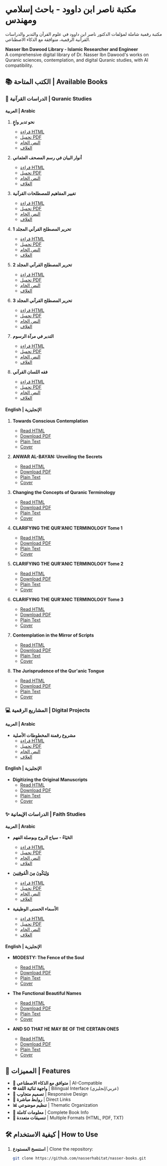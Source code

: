 # مكتبة ناصر ابن داوود - باحث إسلامي ومهندس

مكتبة رقمية شاملة لمؤلفات الدكتور ناصر ابن داوود في علوم القرآن والتدبر والدراسات القرآنية الرقمية، متوافقة مع الذكاء الاصطناعي.

**Nasser Ibn Dawood Library - Islamic Researcher and Engineer**  
A comprehensive digital library of Dr. Nasser Ibn Dawood's works on Quranic sciences, contemplation, and digital Quranic studies, with AI compatibility.

## 📚 الكتب المتاحة | Available Books

### 📖 الدراسات القرآنية | Quranic Studies

#### العربية | Arabic
1. **نحو تدبر واعٍ**  
   - [قراءة HTML](books/conscious-contemplation/ar/content.html)
   - [تحميل PDF](books/conscious-contemplation/ar/نحو%20تدبر%20واعٍ.pdf)
   - [النص الخام](books/conscious-contemplation/ar/content.txt)
   - [الغلاف](books/conscious-contemplation/ar/cover-ar.png)

2. **أنوار البيان في رسم المصحف العثماني**  
   - [قراءة HTML](books/anwar-al-bayan/ar/content.html)
   - [تحميل PDF](books/anwar-al-bayan/ar/أنوار%20البيان%20في%20رسم%20المصحف%20العثماني%20الكشف%20عن%20أسرار%20اللسان.pdf)
   - [النص الخام](books/anwar-al-bayan/ar/content.txt)
   - [الغلاف](books/anwar-al-bayan/ar/cover-ar.png)

3. **تغيير المفاهيم للمصطلحات القرآنية**  
   - [قراءة HTML](books/changing-the-concepts/ar/content.html)
   - [تحميل PDF](books/changing-the-concepts/ar/تغيير%20المفاهيم%20للمصطلحات%20القرآنية.pdf)
   - [النص الخام](books/changing-the-concepts/ar/content.txt)
   - [الغلاف](books/changing-the-concepts/ar/cover-ar.png)

4. **تحرير المصطلح القرآني المجلد 1**  
   - [قراءة HTML](books/editing-the-quranic-terminology-tome1/ar/content.html)
   - [تحميل PDF](books/editing-the-quranic-terminology-tome1/ar/تحرير%20المصطلح%20القرآني%20المجلد%201.pdf)
   - [النص الخام](books/editing-the-quranic-terminology-tome1/ar/content.txt)
   - [الغلاف](books/editing-the-quranic-terminology-tome1/ar/cover-ar.png)

5. **تحرير المصطلح القرآني المجلد 2**  
   - [قراءة HTML](books/editing-the-quranic-terminology-tome2/ar/content.html)
   - [تحميل PDF](books/editing-the-quranic-terminology-tome2/ar/تحرير%20المصطلح%20القرآني%20المجلد%202.pdf)
   - [النص الخام](books/editing-the-quranic-terminology-tome2/ar/content.txt)
   - [الغلاف](books/editing-the-quranic-terminology-tome2/ar/cover-ar.png)

6. **تحرير المصطلح القرآني المجلد 3**  
   - [قراءة HTML](books/editing-the-quranic-terminology-tome3/ar/content.html)
   - [تحميل PDF](books/editing-the-quranic-terminology-tome3/ar/تحرير%20المصطلح%20القرآني%20المجلد%203.pdf)
   - [النص الخام](books/editing-the-quranic-terminology-tome3/ar/content.txt)
   - [الغلاف](books/editing-the-quranic-terminology-tome3/ar/cover-ar.png)

7. **التدبر في مرآة الرسوم**  
   - [قراءة HTML](books/contemplation-in-the-mirror/ar/content.html)
   - [تحميل PDF](books/contemplation-in-the-mirror/ar/التدبر%20في%20مرآة%20الرسوم.pdf)
   - [النص الخام](books/contemplation-in-the-mirror/ar/content.txt)
   - [الغلاف](books/contemplation-in-the-mirror/ar/cover-ar.png)

8. **فقه اللسان القرآني**  
   - [قراءة HTML](books/the-jurisprudence/ar/content.html)
   - [تحميل PDF](books/the-jurisprudence/ar/فقه%20اللسان%20القرآني.pdf)
   - [النص الخام](books/the-jurisprudence/ar/content.txt)
   - [الغلاف](books/the-jurisprudence/ar/cover-ar.png)

#### English | الإنجليزية
1. **Towards Conscious Contemplation**  
   - [Read HTML](books/conscious-contemplation/en/content.html)
   - [Download PDF](books/conscious-contemplation/en/towards-conscious-contemplation.pdf)
   - [Plain Text](books/conscious-contemplation/en/content.txt)
   - [Cover](books/conscious-contemplation/en/cover-en.png)

2. **ANWAR AL-BAYAN: Unveiling the Secrets**  
   - [Read HTML](books/anwar-al-bayan/en/content.html)
   - [Download PDF](books/anwar-al-bayan/en/anwar-al-bayan.pdf)
   - [Plain Text](books/anwar-al-bayan/en/content.txt)
   - [Cover](books/anwar-al-bayan/en/cover-en.png)

3. **Changing the Concepts of Quranic Terminology**  
   - [Read HTML](books/changing-the-concepts/en/content.html)
   - [Download PDF](books/changing-the-concepts/en/changing-the-concepts.pdf)
   - [Plain Text](books/changing-the-concepts/en/content.txt)
   - [Cover](books/changing-the-concepts/en/cover-en.png)

4. **CLARIFYING THE QUR'ANIC TERMINOLOGY Tome 1**  
   - [Read HTML](books/editing-the-quranic-terminology-tome1/en/content.html)
   - [Download PDF](books/editing-the-quranic-terminology-tome1/en/clarifying-the-quranic-terminology-tome1.pdf)
   - [Plain Text](books/editing-the-quranic-terminology-tome1/en/content.txt)
   - [Cover](books/editing-the-quranic-terminology-tome1/en/cover-en.png)

5. **CLARIFYING THE QUR'ANIC TERMINOLOGY Tome 2**  
   - [Read HTML](books/editing-the-quranic-terminology-tome2/en/content.html)
   - [Download PDF](books/editing-the-quranic-terminology-tome2/en/clarifying-the-quranic-terminology-tome2.pdf)
   - [Plain Text](books/editing-the-quranic-terminology-tome2/en/content.txt)
   - [Cover](books/editing-the-quranic-terminology-tome2/en/cover-en.png)

6. **CLARIFYING THE QUR'ANIC TERMINOLOGY Tome 3**  
   - [Read HTML](books/editing-the-quranic-terminology-tome3/en/content.html)
   - [Download PDF](books/editing-the-quranic-terminology-tome3/en/clarifying-the-quranic-terminology-tome3.pdf)
   - [Plain Text](books/editing-the-quranic-terminology-tome3/en/content.txt)
   - [Cover](books/editing-the-quranic-terminology-tome3/en/cover-en.png)

7. **Contemplation in the Mirror of Scripts**  
   - [Read HTML](books/contemplation-in-the-mirror/en/content.html)
   - [Download PDF](books/contemplation-in-the-mirror/en/contemplation-in-the-mirror.pdf)
   - [Plain Text](books/contemplation-in-the-mirror/en/content.txt)
   - [Cover](books/contemplation-in-the-mirror/en/cover-en.png)

8. **The Jurisprudence of the Qur'anic Tongue**  
   - [Read HTML](books/the-jurisprudence/en/content.html)
   - [Download PDF](books/the-jurisprudence/en/the-jurisprudence.pdf)
   - [Plain Text](books/the-jurisprudence/en/content.txt)
   - [Cover](books/the-jurisprudence/en/cover-en.png)

### 💻 المشاريع الرقمية | Digital Projects

#### العربية | Arabic
- **مشروع رقمنة المخطوطات الأصلية**  
  - [قراءة HTML](books/digitizing/ar/content.html)
  - [تحميل PDF](books/digitizing/ar/مشروع%20رقمنة%20المخطوطات%20الأصلية.pdf)
  - [النص الخام](books/digitizing/ar/content.txt)
  - [الغلاف](books/digitizing/ar/cover-ar.png)

#### English | الإنجليزية
- **Digitizing the Original Manuscripts**  
  - [Read HTML](books/digitizing/en/content.html)
  - [Download PDF](books/digitizing/en/digitizing.pdf)
  - [Plain Text](books/digitizing/en/content.txt)
  - [Cover](books/digitizing/en/cover-en.png)

### ✨ الدراسات الإيمانية | Faith Studies

#### العربية | Arabic
- **الحَيَاءُ - سياج الروح وبوصلة الفهم**  
  - [قراءة HTML](books/modesty/ar/content.html)
  - [تحميل PDF](books/modesty/ar/الحَيَاءُ%20-%20سياج%20الروح%20وبوصلة%20الفهم.pdf)
  - [النص الخام](books/modesty/ar/content.txt)
  - [الغلاف](books/modesty/ar/cover-ar.png)

- **وَلِيَكُونَ مِنَ الْمُوقِنِينَ**  
  - [قراءة HTML](books/malakoot/ar/content.html)
  - [تحميل PDF](books/malakoot/ar/وَلِيَكُونَ%20مِنَ%20الْمُوقِنِينَ.pdf)
  - [النص الخام](books/malakoot/ar/content.txt)
  - [الغلاف](books/malakoot/ar/cover-ar.png)

- **الأسماء الحسنى الوظيفية**  
  - [قراءة HTML](books/names-in-the-holy/ar/content.html)
  - [تحميل PDF](books/names-in-the-holy/ar/الأسماء%20الحسنى%20الوظيفية.pdf)
  - [النص الخام](books/names-in-the-holy/ar/content.txt)
  - [الغلاف](books/names-in-the-holy/ar/cover-ar.png)

#### English | الإنجليزية
- **MODESTY: The Fence of the Soul**  
  - [Read HTML](books/modesty/en/content.html)
  - [Download PDF](books/modesty/en/modesty.pdf)
  - [Plain Text](books/modesty/en/content.txt)
  - [Cover](books/modesty/en/cover-en.png)

- **The Functional Beautiful Names**  
  - [Read HTML](books/names-in-the-holy/en/content.html)
  - [Download PDF](books/names-in-the-holy/en/functional-beautiful-names.pdf)
  - [Plain Text](books/names-in-the-holy/en/content.txt)
  - [Cover](books/names-in-the-holy/en/cover-en.png)

- **AND SO THAT HE MAY BE OF THE CERTAIN ONES**  
  - [Read HTML](books/malakoot/en/content.html)
  - [Download PDF](books/malakoot/en/certain-ones.pdf)
  - [Plain Text](books/malakoot/en/content.txt)
  - [Cover](books/malakoot/en/cover-en.png)

## 🌟 المميزات | Features

- **🤖 متوافق مع الذكاء الاصطناعي** | AI-Compatible
- **🌐 واجهة ثنائية اللغة** | Bilingual Interface (عربي/إنجليزي)
- **📱 تصميم متجاوب** | Responsive Design
- **🔗 روابط مباشرة** | Direct Links
- **📊 تنظيم موضوعي** | Thematic Organization
- **📝 معلومات كاملة** | Complete Book Info
- **📄 تنسيقات متعددة** | Multiple Formats (HTML, PDF, TXT)

## 🛠 كيفية الاستخدام | How to Use

1. **استنسخ المستودع** | Clone the repository:
   ```bash
   git clone https://github.com/nasserhabitat/nasser-books.git
